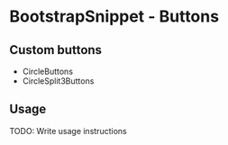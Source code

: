 # BootstrapSnippet - Buttons

## Custom buttons

* CircleButtons
* CircleSplit3Buttons

## Usage
TODO: Write usage instructions
